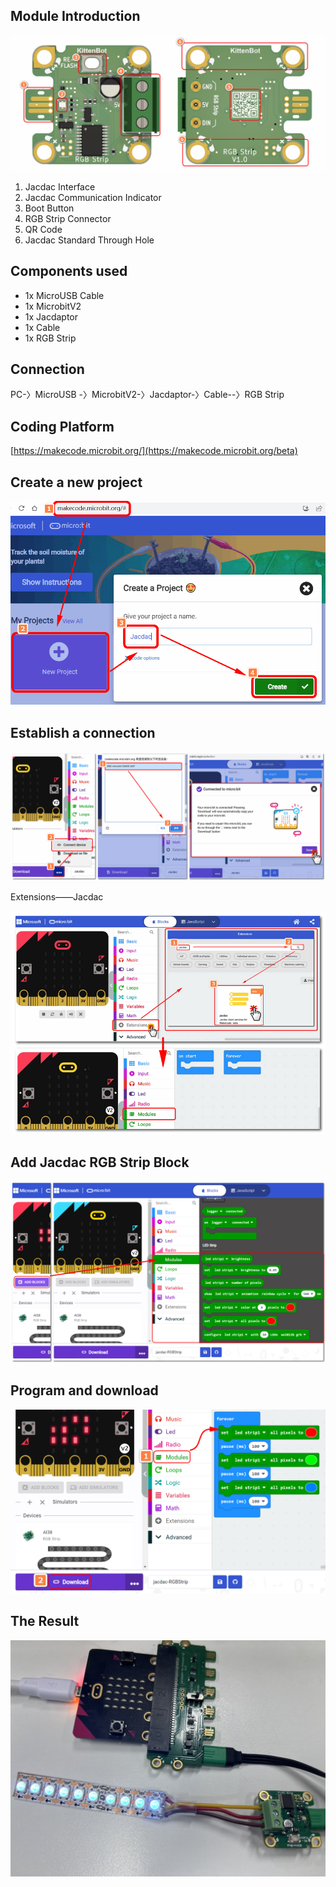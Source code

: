 ## Module Introduction

![image.png](1689418869378-d9d6d0b4-c509-490b-947f-91f58824ebfc.png)

1. Jacdac Interface
2. Jacdac Communication Indicator
3. Boot Button
4. RGB Strip Connector
5. QR Code
6. Jacdac Standard Through Hole

## Components used

- 1x MicroUSB Cable
- 1x MicrobitV2
- 1x Jacdaptor
- 1x Cable
- 1x RGB Strip

## Connection

PC-〉MicroUSB -〉MicrobitV2-〉Jacdaptor-〉Cable--〉RGB Strip

## Coding Platform

[https://makecode.microbit.org/](https://makecode.microbit.org/beta)

## Create a new project

![jacdac05.png](1655889196823-7737c461-b942-43e7-85e8-d36579c1eedd.png)

## Establish a connection

![webUSB.png](1654764235950-bcac15b3-d541-45e1-85cd-fb513f76a2e9.png)

Extensions——Jacdac

![jacdac扩展.png](1654764679183-85a74500-61e1-45f0-a497-a97afe749b58.png)

## Add Jacdac RGB Strip Block

![image.png](1689419370850-7ae7e1dc-2913-477b-ae11-ce12ae495916.png)

## Program and download

![image.png](1689419520709-021412df-ae25-47bc-8a0a-08cf8200f9bc.png)

## The Result

![bde6013d2a76cb55e0189d26b658bebb.jpg](1689419696756-26bb479a-a4aa-40ab-aa33-f27a2d3da0c2.jpeg)

